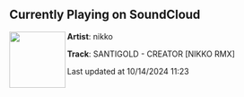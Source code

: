 ## Currently Playing on SoundCloud

[<img align="left" width="100" src="https://i1.sndcdn.com/artworks-7IhLpEPkzzm6iAm1-arf6Mg-t500x500.jpg">](https://soundcloud.com/nikko/creator)

**Artist**: nikko 

**Track**: SANTIGOLD - CREATOR [NIKKO RMX]

Last updated at 10/14/2024 11:23
